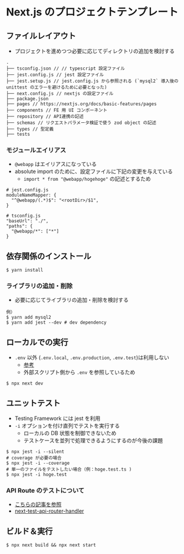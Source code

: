 # Next.js のプロジェクトテンプレート

## ファイルレイアウト

* プロジェクトを進めつつ必要に応じてディレクトリの追加を検討する

```
.
├── tsconfig.json // // typescript 設定ファイル
├── jest.config.js // jest 設定ファイル
├── jest.setup.js // jest.config.js から参照される (`mysql2` 導入後の unittest のエラーを避けるために必要となった)
├── next.config.js // nextjs の設定ファイル
├── package.json
├── pages // https://nextjs.org/docs/basic-features/pages
├── components // FE 用 UI コンポーネント
├── repository // API連携の記述
├── schemas // リクエストパラメータ検証で使う zod object の記述
├── types // 型定義
├── tests
```

### モジュールエイリアス

* `@webapp` はエイリアスになっている
* absolute import のために、設定ファイルに下記の変更を与えている
  * `import * from "@webapp/hogehoge"` の記述とするため

```
# jest.config.js
moduleNameMapper: {
  "^@webapp/(.*)$": "<rootDir>/$1",
}
```

```
# tsconfig.js
"baseUrl": "./",
"paths": {
  "@webapp/*": ["*"]
}
```

## 依存関係のインストール

```
$ yarn install
```

### ライブラリの追加・削除

* 必要に応じてライブラリの追加・削除を検討する

```
例）
$ yarn add mysql2
$ yarn add jest --dev # dev dependency
```

## ローカルでの実行

* `.env` 以外 (`.env.local`, `.env.production`, `.env.test`)は利用しない
  * [参考](https://nextjs.org/docs/basic-features/environment-variables)
  * 外部スクリプト側から `.env` を参照しているため

```
$ npx next dev
```

## ユニットテスト

* Testing Framework には jest を利用
* `-i` オプションを付け直列でテストを実行する
  * ローカルの DB 状態を制御できないため
  * テストケースを並列で処理できるようにするのが今後の課題

```
$ npx jest -i --silent
# coverage が必要の場合
$ npx jest -i --coverage
# 単一のファイルをテストしたい場合（例：hoge.test.ts )
$ npx jest -i hoge.test
```

### API Route のテストについて

* [こちらの記事を参照](https://zenn.dev/takepepe/articles/testing-gssp-and-api-routes)
* [next-test-api-router-handler](https://www.npmjs.com/package/next-test-api-route-handler)

## ビルド＆実行

```
$ npx next build && npx next start
```
